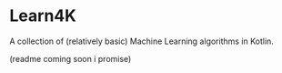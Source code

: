 # Learn4K
A collection of (relatively basic) Machine Learning algorithms in Kotlin.

(readme coming soon i promise)